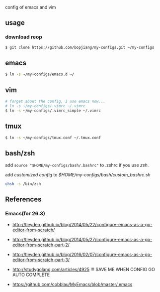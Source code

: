 config of emacs and vim

## usage

### download reop
```bash
$ git clone https://github.com/bopjiang/my-configs.git ~/my-configs
```
## emacs
```bash
$ ln -s ~/my-configs/emacs.d ~/
```

## vim
```bash
# forget about the config, I use emacs now...
# ln -s ~/my-configs/.vimrc ~/.vimrc
$ ln -s ~/my-configs/.vimrc_simple ~/.vimrc
```

## tmux
```bash
$ ln -s ~/my-configs/tmux.conf ~/.tmux.conf
```

## bash/zsh

add
`source "$HOME/my-configs/bash/.bashrc"`
to .zshrc if you use *zsh*.

add *customized config* to *$HOME/my-configs/bash/custom_bashrc.sh*

```bash
chsh -s /bin/zsh
```

##  References

### Emacs(for 26.3)
* http://tleyden.github.io/blog/2014/05/22/configure-emacs-as-a-go-editor-from-scratch/
* http://tleyden.github.io/blog/2014/05/27/configure-emacs-as-a-go-editor-from-scratch-part-2/
* http://tleyden.github.io/blog/2016/02/07/configure-emacs-as-a-go-editor-from-scratch-part-3/

* http://studygolang.com/articles/4925  !!! SAVE ME WHEN CONFIG GO AUTO COMPLETE
* https://github.com/cobblau/MyEmacs/blob/master/.emacs



